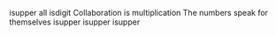 isupper
all
isdigit
Collaboration is multiplication
The numbers speak for themselves
isupper
isupper
isupper
